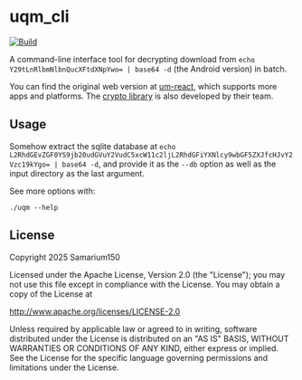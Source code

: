 # uqm_cli

[![Build](https://github.com/Samarium150/uqm_cli/actions/workflows/build.yml/badge.svg)](https://github.com/Samarium150/uqm_cli/actions/workflows/build.yml)

A command-line interface tool for decrypting download from
`echo Y29tLnRlbmNlbnQucXFtdXNpYwo= | base64 -d` (the Android version) in batch.

You can find the original web version at [um-react](https://um-react.netlify.app/),
which supports more apps and platforms.
The [crypto library](um_crypto) is also developed by their team.

## Usage

Somehow extract the sqlite database at
`echo L2RhdGEvZGF0YS9jb20udGVuY2VudC5xcW11c2ljL2RhdGFiYXNlcy9wbGF5ZXJfcHJvY2Vzc19kYgo= | base64 -d`,
and provide it as the `--db` option as well as the input directory as the last argument.

See more options with:

```shell
./uqm --help
```

## License

Copyright 2025 Samarium150

Licensed under the Apache License, Version 2.0 (the "License");
you may not use this file except in compliance with the License.
You may obtain a copy of the License at

http://www.apache.org/licenses/LICENSE-2.0

Unless required by applicable law or agreed to in writing, software
distributed under the License is distributed on an "AS IS" BASIS,
WITHOUT WARRANTIES OR CONDITIONS OF ANY KIND, either express or implied.
See the License for the specific language governing permissions and
limitations under the License.
